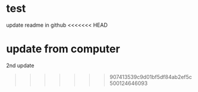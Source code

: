 # test

update readme in github
<<<<<<< HEAD

update from computer
=======
2nd update
>>>>>>> 907413539c9d01bf5df84ab2ef5c500124646093
